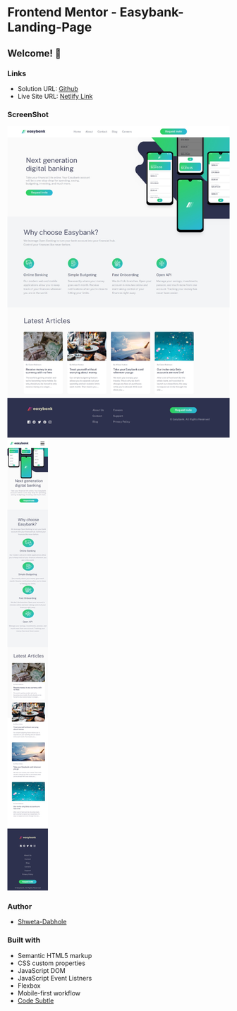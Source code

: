 # Frontend Mentor - Easybank-Landing-Page
## Welcome! 👋

### Links

- Solution URL: [Github](https://www.frontendmentor.io/solutions/easy-bank-landing-page-main-6u7mVVRNU7)
- Live Site URL: [Netlify Link](https://easy-bank-landing-page-frontend-mentor-challenge.vercel.app/)

### ScreenShot

![Desktop](https://github.com/shweta-dabhole/Frontend-Mentor-Challenges/blob/main/easybank-landing-page-master/output/easybank%20desktopjpeg.jpeg)
![Mobile](https://github.com/shweta-dabhole/Frontend-Mentor-Challenges/blob/main/easybank-landing-page-master/output/easybank%20mob.jpeg)

### Author

- [Shweta-Dabhole](https://www.linkedin.com/in/shweta-dabhole/)


### Built with

- Semantic HTML5 markup
- CSS custom properties
- JavaScript DOM 
- JavaScript Event Listners
- Flexbox
- Mobile-first workflow
- [Code Subtle](https://www.linkedin.com/company/code-subtle/)
